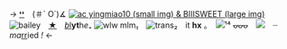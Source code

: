 ->  [❛❛](https://rentry.co/psychobfs) (＃` O´)∡
[![ac yingmiao10 (small img) & BIIISWEET (large img)](https://media.discordapp.net/attachments/982634866699014256/1150256984390647808/image0.gif)](https://rentry.co/psychobfs)
![bailey](https://i.postimg.cc/T1K5jM65/67-F34-B61-62-D0-4-E73-B103-DFA0-F5683978.png) [★](https://rentry.co/psychobfs) [*b*l](/silenthillspt)**yt**h*e*₊
![wlw mlm](https://media.discordapp.net/attachments/1010704163459571732/1131644836374663250/Untitled399_20230720185201.PNG)[₁](https://pronouns.cc/@biker) ![trans](https://media.discordapp.net/attachments/1137387209704611971/1141935699826839573/Untitled156_20230817232343.png)₂ it **hx** ｡ ![](https://images-ext-1.discordapp.net/external/RZMEZUnZXUxV5VTyakBGzBTgIdS-a6Xmck9wwESqLMo/%3Fv%3D16e7e82c/https/mikejima.crd.co/assets/images/shadow/7b548108.gif)¹⁴
~~ᴗᴗᴗ~~ ![](https://media.discordapp.net/attachments/947997364516421643/1150265817624227970/image.png) ┈ *ma*[rr](https://rentry.co/miamikiller)ied *!* <-